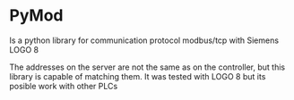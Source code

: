 # PyMod
Is a python library for communication protocol modbus/tcp with Siemens LOGO 8

The addresses on the server are not the same as on the controller, but this library is capable of matching them.
It was tested with LOGO 8 but its posible work with other PLCs
